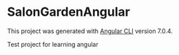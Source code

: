 # SalonGardenAngular

This project was generated with [Angular CLI](https://github.com/angular/angular-cli) version 7.0.4.

Test project for learning angular